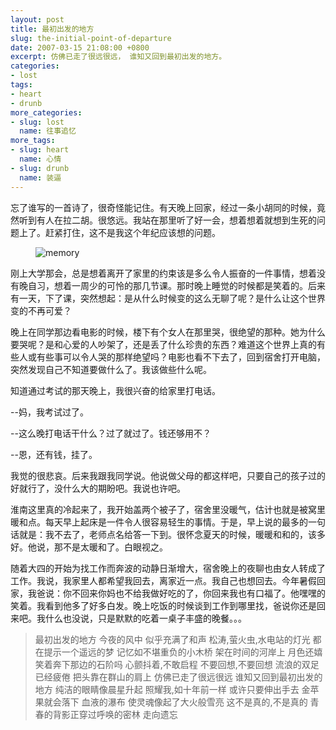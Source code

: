 ```yaml
---
layout: post
title: 最初出发的地方
slug: the-initial-point-of-departure
date: 2007-03-15 21:08:00 +0800
excerpt: 仿佛已走了很远很远， 谁知又回到最初出发的地方。
categories:
- lost
tags:
- heart
- drunb
more_categories:
- slug: lost
  name: 往事追忆
more_tags:
- slug: heart
  name: 心情
- slug: drunb
  name: 装逼
---
```


忘了谁写的一首诗了，很奇怪能记住。有天晚上回家，经过一条小胡同的时候，竟然听到有人在拉二胡。很悠远。我站在那里听了好一会，想着想着就想到生死的问题上了。赶紧打住，这不是我这个年纪应该想的问题。

<figure>
	<img src="{{ site.path.uploads }}2007/03/15/the-initial-point-of-departure/memory.jpg" alt="memory" />
</figure>

刚上大学那会，总是想着离开了家里的约束该是多么令人振奋的一件事情，想着没有晚自习，想着一周少的可怜的那几节课。那时晚上睡觉的时候都是笑着的。后来有一天，下了课，突然想起：是从什么时候变的这么无聊了呢？是什么让这个世界变的不再可爱？


晚上在同学那边看电影的时候，楼下有个女人在那里哭，很绝望的那种。她为什么要哭呢？是和心爱的人吵架了，还是丢了什么珍贵的东西？难道这个世界上真的有些人或有些事可以令人哭的那样绝望吗？电影也看不下去了，回到宿舍打开电脑，突然发现自己不知道要做什么了。我该做些什么呢。

知道通过考试的那天晚上，我很兴奋的给家里打电话。

--妈，我考试过了。

--这么晚打电话干什么？过了就过了。钱还够用不？

--恩，还有钱，挂了。

我觉的很悲哀。后来我跟我同学说。他说做父母的都这样吧，只要自己的孩子过的好就行了，没什么大的期盼吧。我说也许吧。

淮南这里真的冷起来了，我开始盖两个被子了，宿舍里没暖气，估计也就是被窝里暖和点。每天早上起床是一件令人很容易轻生的事情。于是，早上说的最多的一句话就是：我不去了，老师点名给答一下到。很怀念夏天的时候，暖暖和和的，该多好。他说，那不是太暖和了。白眼视之。

随着大四的开始为找工作而奔波的动静日渐增大，宿舍晚上的夜聊也由女人转成了工作。我说，我家里人都希望我回去，离家近一点。我自己也想回去。今年暑假回家，我爸说：你不回来你妈也不给我做好吃的了，你回来我也有口福了。他嘿嘿的笑着。我看到他多了好多白发。晚上吃饭的时候谈到工作到哪里找，爸说你还是回来吧。我什么也没说，只是默默的吃着一桌子丰盛的晚餐。。。

> 最初出发的地方
> 今夜的风中
> 似乎充满了和声
> 松涛,萤火虫,水电站的灯光
> 都在提示一个遥远的梦
> 记忆如不堪重负的小木桥
> 架在时间的河岸上
> 月色还嬉笑着奔下那边的石阶吗
> 心颤抖着,不敢启程
> 不要回想,不要回想
> 流浪的双足已经疲倦
> 把头靠在群山的肩上
> 仿佛已走了很远很远
> 谁知又回到最初出发的地方
> 纯洁的眼睛像晨星升起
> 照耀我,如十年前一样
> 或许只要伸出手去
> 金苹果就会落下
> 血液的瀑布
> 使灵魂像起了大火般雪亮
> 这不是真的,不是真的
> 青春的背影正穿过呼唤的密林
> 走向遗忘

